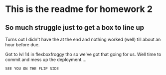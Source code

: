 # This is the readme for homework 2 

## So much struggle just to get a box to line up 

Turns out I didn't have the </html> at the end and nothing worked (well) till about an hour before due.

Got to lvl 14 in flexboxfroggy tho so we've got that going for us.  Well time to commit and mess up the deployment....

~~~
SEE YOU ON THE FLIP SIDE